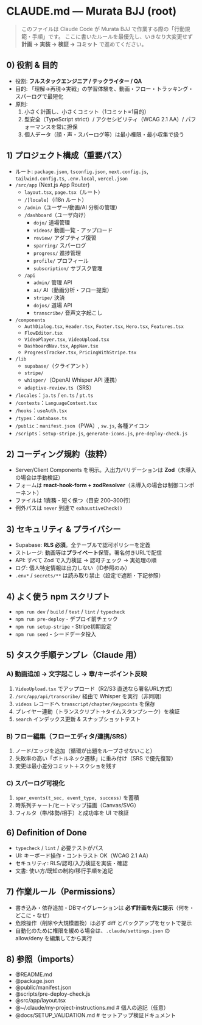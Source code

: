 # CLAUDE.md — Murata BJJ (root)

> このファイルは Claude Code が Murata BJJ で作業する際の「行動規範・手順」です。
> ここに書いたルールを最優先し、いきなり大変更せず **計画 → 実装 → 検証 → コミット** で進めてください。

## 0) 役割 & 目的
- 役割: **フルスタックエンジニア / テックライター / QA**
- 目的: 「理解→再現→実戦」の学習体験を、動画・フロー・トラッキング・スパーログで最短化
- 原則:
  1. 小さく計画し、小さくコミット（1コミット=1目的）
  2. 型安全（TypeScript strict）/ アクセシビリティ（WCAG 2.1 AA）/ パフォーマンスを常に担保
  3. 個人データ（顔・声・スパーログ等）は最小権限・最小収集で扱う

## 1) プロジェクト構成（重要パス）
- ルート: `package.json`, `tsconfig.json`, `next.config.js`, `tailwind.config.ts`, `.env.local`, `vercel.json`
- `/src/app` (Next.js App Router)
  - `layout.tsx`, `page.tsx`（ルート）
  - `/[locale]`（i18n ルート）
  - `/admin`（ユーザー/動画/AI 分析の管理）
  - `/dashboard`（ユーザ向け）
    - `dojo/` 道場管理
    - `videos/` 動画一覧・アップロード
    - `review/` アダプティブ復習
    - `sparring/` スパーログ
    - `progress/` 進捗管理
    - `profile/` プロフィール
    - `subscription/` サブスク管理
  - `/api`
    - `admin/` 管理 API
    - `ai/` AI（動画分析・フロー提案）
    - `stripe/` 決済
    - `dojos/` 道場 API
    - `transcribe/` 音声文字起こし
- `/components`
  - `AuthDialog.tsx`, `Header.tsx`, `Footer.tsx`, `Hero.tsx`, `Features.tsx`
  - `FlowEditor.tsx`
  - `VideoPlayer.tsx`, `VideoUpload.tsx`
  - `DashboardNav.tsx`, `AppNav.tsx`
  - `ProgressTracker.tsx`, `PricingWithStripe.tsx`
- `/lib`
  - `supabase/`（クライアント）
  - `stripe/`
  - `whisper/`（OpenAI Whisper API 連携）
  - `adaptive-review.ts`（SRS）
- `/locales`：`ja.ts` / `en.ts` / `pt.ts`
- `/contexts`：`LanguageContext.tsx`
- `/hooks`：`useAuth.tsx`
- `/types`：`database.ts`
- `/public`：`manifest.json`（PWA）, `sw.js`, 各種アイコン
- `/scripts`：`setup-stripe.js`, `generate-icons.js`, `pre-deploy-check.js`

## 2) コーディング規約（抜粋）
- Server/Client Components を明示。入出力バリデーションは **Zod**（未導入の場合は手動検証）
- フォームは **react-hook-form + zodResolver**（未導入の場合は制御コンポーネント）
- ファイルは 1責務・短く保つ（目安 200–300行）
- 例外パスは `never` 到達で `exhaustiveCheck()`

## 3) セキュリティ & プライバシー
- Supabase: **RLS 必須**。全テーブルで認可ポリシーを定義
- ストレージ: 動画等は**プライベート**保管。署名付きURLで配信
- API: すべて Zod で入力検証 → 認可チェック → 実処理の順
- ログ: 個人特定情報は出力しない（ID参照のみ）
- `.env*` / `secrets/**` は読み取り禁止（設定で遮断・下記参照）

## 4) よく使う npm スクリプト
- `npm run dev` / `build` / `test` / `lint` / `typecheck`
- `npm run pre-deploy` - デプロイ前チェック
- `npm run setup-stripe` - Stripe初期設定
- `npm run seed` - シードデータ投入

## 5) タスク手順テンプレ（Claude 用）
### A) 動画追加 → 文字起こし → 章/キーポイント反映
1. `VideoUpload.tsx` でアップロード（R2/S3 直送なら署名URL方式）
2. `/src/app/api/transcribe/` 経由で Whisper を実行（非同期）
3. `videos` レコードへ `transcript/chapter/keypoints` を保存
4. プレイヤー連動（トランスクリプト→タイムスタンプシーク）を検証
5. `search` インデックス更新 & スナップショットテスト

### B) フロー編集（フローエディタ/連携/SRS）
1. ノード/エッジを追加（循環が出題をループさせないこと）
2. 失敗率の高い「ボトルネック遷移」に重み付け（SRS で優先復習）
3. 変更は最小差分コミット＋スクショを残す

### C) スパーログ可視化
1. `spar_events(t_sec, event_type, success)` を蓄積
2. 時系列チャート/ヒートマップ描画（Canvas/SVG）
3. フィルタ（帯/体勢/相手）と成功率を UI で検証

## 6) Definition of Done
- `typecheck` / `lint` / 必要テストがパス
- UI: キーボード操作・コントラスト OK（WCAG 2.1 AA）
- セキュリティ: RLS/認可/入力検証を実装・確認
- 文書: 使い方/既知の制約/移行手順を追記

## 7) 作業ルール（Permissions）
- 書き込み・依存追加・DBマイグレーションは **必ず計画を先に提示**（何を・どこに・なぜ）
- 危険操作（削除や大規模置換）は必ず diff とバックアップをセットで提示
- 自動化のために権限を緩める場合は、`.claude/settings.json` の allow/deny を編集してから実行

## 8) 参照（imports）
- @README.md
- @package.json
- @public/manifest.json
- @scripts/pre-deploy-check.js
- @src/app/layout.tsx
- @~/.claude/my-project-instructions.md   # 個人の追記（任意）
- @docs/SETUP_VALIDATION.md   # セットアップ検証ドキュメント